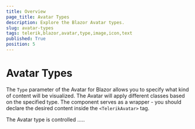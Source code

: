 ```yaml
---
title: Overview
page_title: Avatar Types
description: Explore the Blazor Avatar types.
slug: avatar-types
tags: telerik,blazor,avatar,type,image,icon,text
published: True
position: 5
---
```


# Avatar Types

The `Type` parameter of the Avatar for Blazor allows you to specify what kind of content will be visualized. The Avatar will apply different classes based on the specified type. The component serves as a wrapper - you should declare the desired content inside the `<TelerikAvatar>` tag.

The Avatar type is controlled .....